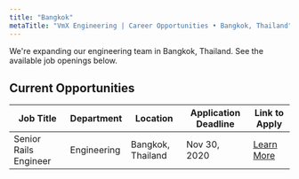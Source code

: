 ```yaml
---
title: "Bangkok"
metaTitle: "VmX Engineering | Career Opportunities • Bangkok, Thailand"
---
```


We're expanding our engineering team in Bangkok, Thailand. See the available job openings below.

## Current Opportunities

| Job Title             | Department  | Location          | Application Deadline | Link to Apply                                        |
| --------------------- | ----------- | ----------------- | -------------------- | ---------------------------------------------------- |
| Senior Rails Engineer | Engineering | Bangkok, Thailand | Nov 30, 2020         | [Learn More](/careers/bangkok/senior-rails-engineer) |
